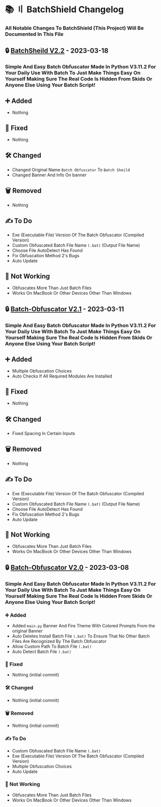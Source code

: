 # 📚 〢 BatchShield Changelog

### All Notable Changes To BatchShield (This Project) Will Be Documented In This File

## 🔒 [BatchSheild V2.2](https://github.com/DevBubba/Batch-Obfuscator/releases/tag/V2.2) - 2023-03-18

### Simple And Easy Batch Obfuscator Made In Python V3.11.2 For Your Daily Use With Batch To Just Make Things Easy On Yourself Making Sure The Real Code Is Hidden From Skids Or Anyone Else Using Your Batch Script!

## ➕ Added

- Nothing


## 🔨 Fixed

- Nothing


## 🛠️ Changed

- Changed Original Name `Batch Obfuscator` To `Batch Sheild`
- Changed Banner And Info On banner


## 🗑️ Removed

- Nothing


## ✍️ To Do

- Exe (Executable File) Version Of The Batch Obfuscator (Compiled Version)
- Custom Obfuscated Batch File Name `(.bat)` (Output File Name)
- Choose File AutoDetect Has Found
- Fix Obfuscation Method 2's Bugs
- Auto Update

## 🚫 Not Working

- Obfuscates More Than Just Batch Files
- Works On MacBook Or Other Devices Other Than Windows

## 🔒 [Batch-Obfuscator V2.1](https://github.com/DevBubba/Batch-Obfuscator/releases/tag/V2.1) - 2023-03-11

### Simple And Easy Batch Obfuscator Made In Python V3.11.2 For Your Daily Use With Batch To Just Make Things Easy On Yourself Making Sure The Real Code Is Hidden From Skids Or Anyone Else Using Your Batch Script!

## ➕ Added

- Multiple Obfuscation Choices
- Auto Checks If All Required Modules Are Installed


## 🔨 Fixed

- Nothing


## 🛠️ Changed

- Fixed Spacing In Certain Inputs


## 🗑️ Removed

- Nothing


## ✍️ To Do

- Exe (Executable File) Version Of The Batch Obfuscator (Compiled Version)
- Custom Obfuscated Batch File Name `(.bat)` (Output File Name)
- Choose File AutoDetect Has Found
- Fix Obfuscation Method 2's Bugs
- Auto Update

## 🚫 Not Working

- Obfuscates More Than Just Batch Files
- Works On MacBook Or Other Devices Other Than Windows


## 🔒 [Batch-Obfuscator V2.0](https://github.com/DevBubba/Batch-Obfuscator/releases/tag/V2.0) - 2023-03-08

### Simple And Easy Batch Obfuscator Made In Python V3.11.2 For Your Daily Use With Batch To Just Make Things Easy On Yourself Making Sure The Real Code Is Hidden From Skids Or Anyone Else Using Your Batch Script!

### ➕ Added

- Added `main.py` Banner And Fire Theme With Colored Prompts From the original Banner
- Auto Deletes Install Batch File `(.bat)` To Ensure That No Other Batch Files Are Recognized By The Batch Obfuscator
- Allow Custom Path To Batch File `(.bat)`
- Auto Detect Batch File `(.bat)`


### 🔨 Fixed

- Nothing (initial commit)


### 🛠️ Changed

- Nothing (initial commit)


### 🗑️ Removed

- Nothing (initial commit)


### ✍️ To Do

- Custom Obfuscated Batch File Name `(.bat)`
- Exe (Executable File) Version Of The Batch Obfuscator (Compiled Version)
- Multiple Obfuscation Choices
- Auto Update

### 🚫 Not Working

- Obfuscates More Than Just Batch Files
- Works On MacBook Or Other Devices Other Than Windows
